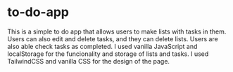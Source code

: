 # to-do-app

This is a simple to do app that allows users to make lists with tasks in them. Users can also edit and delete tasks, and they can delete lists. Users are also able check tasks as completed. I used vanilla JavaScript and localStorage for the funcionality and storage of lists and tasks. I used TailwindCSS and vanilla CSS for the design of the page.